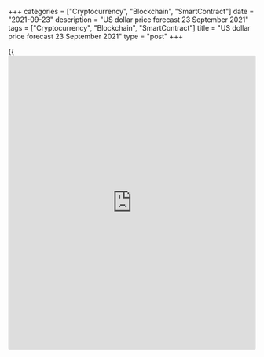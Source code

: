 +++
categories = ["Cryptocurrency", "Blockchain", "SmartContract"]
date = "2021-09-23"
description = "US dollar price forecast 23 September 2021"
tags = ["Cryptocurrency", "Blockchain", "SmartContract"]
title = "US dollar price forecast 23 September 2021"
type = "post"
+++

{{<iframe id="large-banner" src="https://www.bounty.group/#slide=9.0" width="100%" height="600" scrolling="no" style="border: 0px solid rgb(216, 221, 230); border-radius: 3px;">}}

2021-09-23

2021-09-23

Dollar is proactive. Forecast as of 23.09.2021Dmitri Demidenko

Investors expected the Fed to announce QE tapering in November and start
implementing this plan in December. However, the Fed should act faster.
How will it affect the [EURUSD][1]? Let us discuss the Forex outlook and
make up a trading plan.

## Quarterly US dollar fundamental forecast

The Fed has not announced its QE tapering, and half of FOMC officials
still expect the federal funds rate to remain unchanged until 2023, but
the central bank is not going to turn off the path it took in June. The
central bank should follow its plan of monetary normalization. And this
circumstance made EURUSD's reaction to the meeting of the Open Market
Committee quite predictable. As I noted in the previous article, one
should not be misled by the initial growth of the euro; it will still be
followed by the strengthening of the US dollar.

The Fed communicates so often and so well with financial markets that it
is very difficult to surprise [investor](https://www.fintechee.com/tutorial-for-forex-trading/investor-mode/)s. And yet the central bank has
given s surprise. Jerome Powell noted that the reduction in the asset
purchases could begin as early as November, and this does not require a
stunning increase in September employment. Bloomberg experts predicted
that the start of the QE tapering would take place in December.
Moreover, given the connection between COVID-19 and employment, the
issue of launching the process of removing monetary stimulus looks
almost resolved. The decline in the number of coronavirus cases suggests
that the September US jobs report will be better than the August one.

### Dynamics of employment and number of COVID-19 cases in USA



 _Source_ _: Nordea Markets_

Jerome Powell signaled that QE would end by about mid-2022, which
suggests that the Fed will finish the program in eight months, evenly
cutting the volume of Treasury bonds purchases by $ 10 billion, mortgage
bonds - by $ 5 billion. In 2013-2014, it took ten months ... According
to the Fed chairman, the central bank will complete QE faster than the
previous one, as the economy has featured better progress now.

Although compared to June, only two FOMC officials were added to the
number of supporters of the first increase in the federal funds rate in
2022, and there were nine of them, the median for 2023 rose from 0.6% to
1%. The committee expects the interest rate will rise to 1.8% by the end
of 2024, which is equivalent to six monetary restrictions of 25 basis
points each.

### FOMC projections for federal funds rate

 __

_Source_ _: Financial Times_

Of course, everything can change shortly. A deadlock with a US debt
ceiling, a downturn in the Chinese real estate market, and an
accelerating spread of COVID-19 could force the Fed to postpone the
first rate hike to 2024. On the contrary, persisting and worsening
supply chain disruptions will make high inflation persistent and push
the central bank to tighten monetary [policy](https://www.fintechee.com/policy/) more aggressively in 2022.

### Quarterly [EURUSD][2] trading plan

I want to be optimistic. I want to believe that the global economy will
soon recover, and the Fed will implement its plans. If so, the
[EURUSD][1] could reach a level of 1.14. However, the more realistic
targets for the bears are at 1.168, which the price is about to reach,
and 1.156. It is still relevant to sell the euro versus the US dollar.





## Price chart of EURUSD in real time mode

The content of this article reflects the author’s opinion and does not
necessarily reflect the official position of LiteForex. The material
published on this page is provided for informational purposes only and
should not be considered as the provision of investment advice for the
purposes of Directive 2004/39/EC.

Rate this article:

{{value}}

( {{count}} {{title}} )

   1. my.liteforex.com/ru/trading/chart?symbol=EURUSD&returnUrl=true
   2. my.liteforex.com/trading/chart?symbol=EURUSD&returnUrl=true